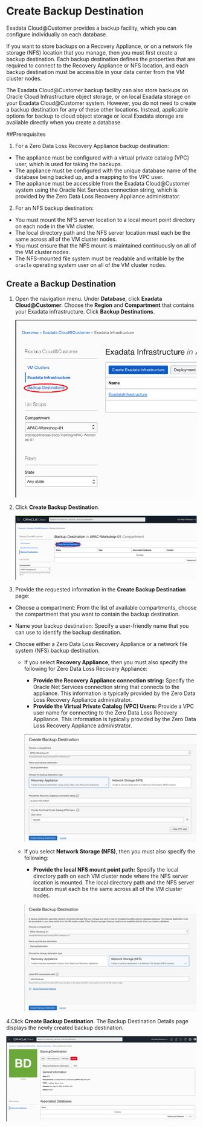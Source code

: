 # Create Backup Destination

Exadata Cloud@Customer provides a backup facility, which you can configure individually on each database. 

If you want to store backups on a Recovery Appliance, or on a network file storage (NFS) location that you manage, then you must first create a backup destination. Each backup destination defines the properties that are required to connect to the Recovery Appliance or NFS location, and each backup destination must be accessible in your data center from the VM cluster nodes.

The Exadata Cloud@Customer backup facility can also store backups on Oracle Cloud Infrastructure object storage, or on local Exadata storage on your Exadata Cloud@Customer system. However, you do not need to create a backup destination for any of these other locations. Instead, applicable options for backup to cloud object storage or local Exadata storage are available directly when you create a database.

##Prerequisites

1. For a Zero Data Loss Recovery Appliance backup destination:
 - The appliance must be configured with a virtual private catalog (VPC) user, which is used for taking the backups.
 - The appliance must be configured with the unique database name of the database being backed up, and a mapping to the VPC user.
 - The appliance must be accessible from the Exadata Cloud@Customer system using the Oracle Net Services connection string, which is provided by the Zero Data Loss Recovery Appliance administrator.
2. For an NFS backup destination:

 - You must mount the NFS server location to a local mount point directory on each node in the VM cluster.
 - The local directory path and the NFS server location must each be the same across all of the VM cluster nodes.
 - You must ensure that the NFS mount is maintained continuously on all of the VM cluster nodes.
 - The NFS-mounted file system must be readable and writable by the `oracle` operating system user on all of the VM cluster nodes.

## Create a Backup Destination

1. Open the navigation menu. Under **Database**, click **Exadata Cloud@Customer**. Choose the **Region** and **Compartment** that contains your Exadata infrastructure. Click **Backup Destinations**.

   ![image-20200815154523644](images/image-20200815154523644.png)

2. Click **Create Backup Destination**.

   ![image-20200815154709140](images/image-20200815154709140.png)

3. Provide the requested information in the **Create Backup Destination** page:

 - Choose a compartment: From the list of available compartments, choose the compartment that you want to contain the backup destination.

 - Name your backup destination: Specify a user-friendly name that you can use to identify the backup destination. 

 - Choose either a Zero Data Loss Recovery Appliance or a network file system (NFS) backup destination.

   - If you select **Recovery Appliance**, then you must also specify the following for Zero Data Loss Recovery Appliance:

     - **Provide the Recovery Appliance connection string:** Specify the Oracle Net Services connection string that connects to the appliance. This information is typically provided by the Zero Data Loss Recovery Appliance administrator.
     - **Provide the Virtual Private Catalog (VPC) Users:** Provide a VPC user name for connecting to the Zero Data Loss Recovery Appliance. This information is typically provided by the Zero Data Loss Recovery Appliance administrator.

      ![image-20200818101011975](images/image-20200818101011975.png)

   - If you select **Network Storage (NFS)**, then you must also specify the following:

     - **Provide the local NFS mount point path:** Specify the local directory path on each VM cluster node where the NFS server location is mounted. The local directory path and the NFS server location must each be the same across all of the VM cluster nodes. 

      ![image-20200815155822578](images/image-20200815155822578.png)




4.Click **Create Backup Destination**. The Backup Destination Details page displays the newly created backup destination.

![image-20200815160009501](images/image-20200815160009501.png)

